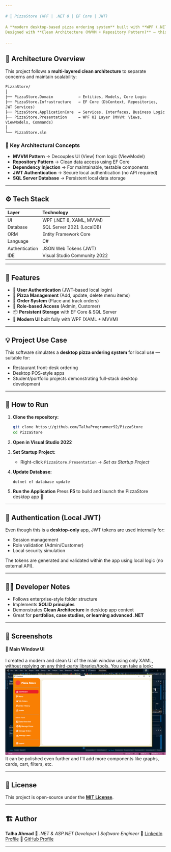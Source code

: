 ```yaml
---

# 🍕 PizzaStore (WPF | .NET 8 | EF Core | JWT)

A **modern desktop-based pizza ordering system** built with **WPF (.NET 8)** using **Entity Framework Core** for data access and **JWT Authentication** for secure local login.
Designed with **Clean Architecture (MVVM + Repository Pattern)** — this project demonstrates professional software structure, layered design, and maintainable code practices in desktop applications.

---
```


## 🧱 Architecture Overview

This project follows a **multi-layered clean architecture** to separate concerns and maintain scalability:

```
PizzaStore/
│
├── PizzaStore.Domain           → Entities, Models, Core Logic
├── PizzaStore.Infrastructure   → EF Core (DbContext, Repositories, JWT Services)
├── PizzaStore.ApplicationCore  → Services, Interfaces, Business Logic
├── PizzaStore.Presentation     → WPF UI Layer (MVVM: Views, ViewModels, Commands)
│
└── PizzaStore.sln
```

### 🧩 Key Architectural Concepts

* **MVVM Pattern** → Decouples UI (View) from logic (ViewModel)
* **Repository Pattern** → Clean data access using EF Core
* **Dependency Injection** → For maintainable, testable components
* **JWT Authentication** → Secure local authentication (no API required)
* **SQL Server Database** → Persistent local data storage

---

## ⚙️ Tech Stack

| Layer          | Technology                   |
| :------------- | :--------------------------- |
| UI             | WPF (.NET 8, XAML, MVVM)     |
| Database       | SQL Server 2021 (LocalDB)    |
| ORM            | Entity Framework Core        |
| Language       | C#                           |
| Authentication | JSON Web Tokens (JWT)        |
| IDE            | Visual Studio Community 2022 |

---

## 🚀 Features

* 🔑 **User Authentication** (JWT-based local login)
* 🍕 **Pizza Management** (Add, update, delete menu items)
* 🛒 **Order System** (Place and track orders)
* 👤 **Role-based Access** (Admin, Customer)
* 📦 **Persistent Storage** with EF Core & SQL Server
* 🎨 **Modern UI** built fully with WPF (XAML + MVVM)

---

## 💡 Project Use Case

This software simulates a **desktop pizza ordering system** for local use — suitable for:

* Restaurant front-desk ordering
* Desktop POS-style apps
* Student/portfolio projects demonstrating full-stack desktop development

---

## 🧭 How to Run

1. **Clone the repository:**

   ```bash
   git clone https://github.com/TalhaProgrammer92/PizzaStore
   cd PizzaStore
   ```

2. **Open in Visual Studio 2022**

3. **Set Startup Project:**

   * Right-click `PizzaStore.Presentation` → *Set as Startup Project*

4. **Update Database:**

   ```bash
   dotnet ef database update
   ```

5. **Run the Application**
   Press **F5** to build and launch the PizzaStore desktop app 🎉

---

## 🔐 Authentication (Local JWT)

Even though this is a **desktop-only** app, JWT tokens are used internally for:

* Session management
* Role validation (Admin/Customer)
* Local security simulation

The tokens are generated and validated within the app using local logic (no external API).

---

## 🧑‍💻 Developer Notes

* Follows enterprise-style folder structure
* Implements **SOLID principles**
* Demonstrates **Clean Architecture** in desktop app context
* Great for **portfolios, case studies, or learning advanced .NET**

---

## 📸 Screenshots

#### 🎨 Main Window UI
I created a modern and clean UI of the main window using only XAML, without replying on any third-party libraries/tools. You can take a look:
![Main Window](/Screenshots/Main%20Window%20-%20UI%20v1.png)
It can be polished even further and I'll add more components like graphs, cards, cart, filters, etc.

---

## 📄 License

This project is open-source under the [**MIT License**](/LICENSE).

---

## 🏗️ Author

**Talha Ahmad**
🚀 *.NET & ASP.NET Developer | Software Engineer*
📎 [LinkedIn Profile](https://www.linkedin.com/in/talha-ahmad-720171324/)
📎 [GitHub Profile](https://github.com/TalhaProgrammer92)

---